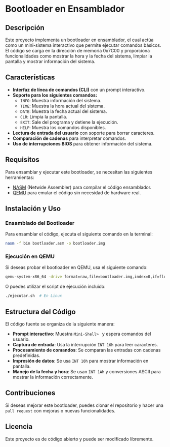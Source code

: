 # Bootloader en Ensamblador

## Descripción
Este proyecto implementa un bootloader en ensamblador, el cual actúa como un mini-sistema interactivo que permite ejecutar comandos básicos. El código se carga en la dirección de memoria 0x7C00 y proporciona funcionalidades como mostrar la hora y la fecha del sistema, limpiar la pantalla y mostrar información del sistema.

## Características
- **Interfaz de línea de comandos (CLI)** con un prompt interactivo.
- **Soporte para los siguientes comandos:**
  - `INFO`: Muestra información del sistema.
  - `TIME`: Muestra la hora actual del sistema.
  - `DATE`: Muestra la fecha actual del sistema.
  - `CLR`: Limpia la pantalla.
  - `EXIT`: Sale del programa y detiene la ejecución.
  - `HELP`: Muestra los comandos disponibles.
- **Lectura de entrada del usuario** con soporte para borrar caracteres.
- **Comparación de cadenas** para interpretar comandos.
- **Uso de interrupciones BIOS** para obtener información del sistema.

## Requisitos
Para ensamblar y ejecutar este bootloader, se necesitan las siguientes herramientas:
- [NASM](https://www.nasm.us/) (Netwide Assembler) para compilar el código ensamblador.
- [QEMU](https://www.qemu.org/) para emular el código sin necesidad de hardware real.

## Instalación y Uso
### Ensamblado del Bootloader
Para ensamblar el código, ejecuta el siguiente comando en la terminal:
```sh
nasm -f bin bootloader.asm -o bootloader.img
```

### Ejecución en QEMU
Si deseas probar el bootloader en QEMU, usa el siguiente comando:
```sh
qemu-system-x86_64 -drive format=raw,file=bootloader.img,index=0,if=floppy
```
O puedes utilizar el script de ejecución incluido:
```sh
./ejecutar.sh  # En Linux
```

## Estructura del Código
El código fuente se organiza de la siguiente manera:
- **Prompt interactivo**: Muestra `Mini-Shell> ` y espera comandos del usuario.
- **Captura de entrada**: Usa la interrupción `INT 16h` para leer caracteres.
- **Procesamiento de comandos**: Se comparan las entradas con cadenas predefinidas.
- **Impresión de datos**: Se usa `INT 10h` para mostrar información en pantalla.
- **Manejo de la fecha y hora**: Se usan `INT 1Ah` y conversiones ASCII para mostrar la información correctamente.

## Contribuciones
Si deseas mejorar este bootloader, puedes clonar el repositorio y hacer una `pull request` con mejoras o nuevas funcionalidades.

## Licencia
Este proyecto es de código abierto y puede ser modificado libremente.



